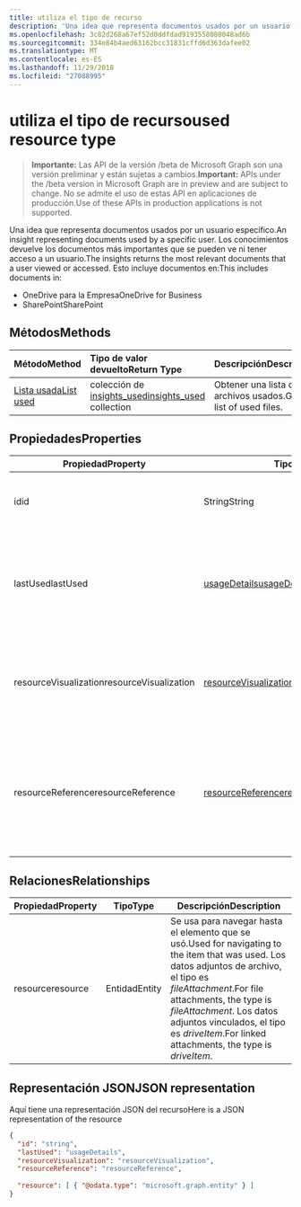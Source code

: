 ```yaml
---
title: utiliza el tipo de recurso
description: 'Una idea que representa documentos usados por un usuario específico. Los conocimientos devuelve los documentos más importantes que se pueden ve ni tener acceso a un usuario. Esto incluye documentos en:'
ms.openlocfilehash: 3c82d268a67ef52d0ddfdad9193558080048ad6b
ms.sourcegitcommit: 334e84b4aed63162bcc31831cffd6d363dafee02
ms.translationtype: MT
ms.contentlocale: es-ES
ms.lasthandoff: 11/29/2018
ms.locfileid: "27088995"
---
```

# <a name="used-resource-type"></a><span data-ttu-id="423d9-105">utiliza el tipo de recurso</span><span class="sxs-lookup"><span data-stu-id="423d9-105">used resource type</span></span>

> <span data-ttu-id="423d9-106">**Importante:** Las API de la versión /beta de Microsoft Graph son una versión preliminar y están sujetas a cambios.</span><span class="sxs-lookup"><span data-stu-id="423d9-106">**Important:** APIs under the /beta version in Microsoft Graph are in preview and are subject to change.</span></span> <span data-ttu-id="423d9-107">No se admite el uso de estas API en aplicaciones de producción.</span><span class="sxs-lookup"><span data-stu-id="423d9-107">Use of these APIs in production applications is not supported.</span></span>

<span data-ttu-id="423d9-108">Una idea que representa documentos usados por un usuario específico.</span><span class="sxs-lookup"><span data-stu-id="423d9-108">An insight representing documents used by a specific user.</span></span> <span data-ttu-id="423d9-109">Los conocimientos devuelve los documentos más importantes que se pueden ve ni tener acceso a un usuario.</span><span class="sxs-lookup"><span data-stu-id="423d9-109">The insights returns the most relevant documents that a user viewed or accessed.</span></span> <span data-ttu-id="423d9-110">Esto incluye documentos en:</span><span class="sxs-lookup"><span data-stu-id="423d9-110">This includes documents in:</span></span>

- <span data-ttu-id="423d9-111">OneDrive para la Empresa</span><span class="sxs-lookup"><span data-stu-id="423d9-111">OneDrive for Business</span></span>
- <span data-ttu-id="423d9-112">SharePoint</span><span class="sxs-lookup"><span data-stu-id="423d9-112">SharePoint</span></span>

## <a name="methods"></a><span data-ttu-id="423d9-113">Métodos</span><span class="sxs-lookup"><span data-stu-id="423d9-113">Methods</span></span>

| <span data-ttu-id="423d9-114">Método</span><span class="sxs-lookup"><span data-stu-id="423d9-114">Method</span></span>       | <span data-ttu-id="423d9-115">Tipo de valor devuelto</span><span class="sxs-lookup"><span data-stu-id="423d9-115">Return Type</span></span>  |<span data-ttu-id="423d9-116">Descripción</span><span class="sxs-lookup"><span data-stu-id="423d9-116">Description</span></span>|
|:---------------|:--------|:----------|
|[<span data-ttu-id="423d9-117">Lista usada</span><span class="sxs-lookup"><span data-stu-id="423d9-117">List used</span></span>](../api/insights-list-used.md) |<span data-ttu-id="423d9-118">colección de [insights_used](insights-used.md)</span><span class="sxs-lookup"><span data-stu-id="423d9-118">[insights_used](insights-used.md) collection</span></span>| <span data-ttu-id="423d9-119">Obtener una lista de archivos usados.</span><span class="sxs-lookup"><span data-stu-id="423d9-119">Get a list of used files.</span></span>|

## <a name="properties"></a><span data-ttu-id="423d9-120">Propiedades</span><span class="sxs-lookup"><span data-stu-id="423d9-120">Properties</span></span>

| <span data-ttu-id="423d9-121">Propiedad</span><span class="sxs-lookup"><span data-stu-id="423d9-121">Property</span></span>              | <span data-ttu-id="423d9-122">Tipo</span><span class="sxs-lookup"><span data-stu-id="423d9-122">Type</span></span>                      | <span data-ttu-id="423d9-123">Descripción</span><span class="sxs-lookup"><span data-stu-id="423d9-123">Description</span></span>  |
| -------------         |---------------            | -------------|
| <span data-ttu-id="423d9-124">id</span><span class="sxs-lookup"><span data-stu-id="423d9-124">id</span></span>                    | <span data-ttu-id="423d9-125">String</span><span class="sxs-lookup"><span data-stu-id="423d9-125">String</span></span>                    | <span data-ttu-id="423d9-126">Identificador único de la relación.</span><span class="sxs-lookup"><span data-stu-id="423d9-126">Unique identifier of the relationship.</span></span> <span data-ttu-id="423d9-127">Solo lectura.</span><span class="sxs-lookup"><span data-stu-id="423d9-127">Read only.</span></span>        |
| <span data-ttu-id="423d9-128">lastUsed</span><span class="sxs-lookup"><span data-stu-id="423d9-128">lastUsed</span></span>              | [<span data-ttu-id="423d9-129">usageDetails</span><span class="sxs-lookup"><span data-stu-id="423d9-129">usageDetails</span></span>](insights-usagedetails.md)              | <span data-ttu-id="423d9-130">Obtener información acerca de cuándo por última vez el elemento de ve y modifica el usuario.</span><span class="sxs-lookup"><span data-stu-id="423d9-130">Information about when the item was last viewed and modified by the user.</span></span> <span data-ttu-id="423d9-131">Solo lectura.</span><span class="sxs-lookup"><span data-stu-id="423d9-131">Read only.</span></span>     |
| <span data-ttu-id="423d9-132">resourceVisualization</span><span class="sxs-lookup"><span data-stu-id="423d9-132">resourceVisualization</span></span> | [<span data-ttu-id="423d9-133">resourceVisualization</span><span class="sxs-lookup"><span data-stu-id="423d9-133">resourceVisualization</span></span>](insights-resourcevisualization.md)                | <span data-ttu-id="423d9-134">Propiedades que puede usar para visualizar el documento en su experiencia.</span><span class="sxs-lookup"><span data-stu-id="423d9-134">Properties that you can use to visualize the document in your experience.</span></span> <span data-ttu-id="423d9-135">Solo lectura</span><span class="sxs-lookup"><span data-stu-id="423d9-135">Read-only</span></span>      |
| <span data-ttu-id="423d9-136">resourceReference</span><span class="sxs-lookup"><span data-stu-id="423d9-136">resourceReference</span></span>     | [<span data-ttu-id="423d9-137">resourceReference</span><span class="sxs-lookup"><span data-stu-id="423d9-137">resourceReference</span></span>](insights-resourcereference.md)                      | <span data-ttu-id="423d9-138">Propiedades de la referencia del documento usado, por ejemplo, la dirección url y el tipo de documento.</span><span class="sxs-lookup"><span data-stu-id="423d9-138">Reference properties of the used document, such as the url and type of the document.</span></span> <span data-ttu-id="423d9-139">Solo lectura</span><span class="sxs-lookup"><span data-stu-id="423d9-139">Read-only</span></span>     |

## <a name="relationships"></a><span data-ttu-id="423d9-140">Relaciones</span><span class="sxs-lookup"><span data-stu-id="423d9-140">Relationships</span></span>

| <span data-ttu-id="423d9-141">Propiedad</span><span class="sxs-lookup"><span data-stu-id="423d9-141">Property</span></span>      | <span data-ttu-id="423d9-142">Tipo</span><span class="sxs-lookup"><span data-stu-id="423d9-142">Type</span></span>          | <span data-ttu-id="423d9-143">Descripción</span><span class="sxs-lookup"><span data-stu-id="423d9-143">Description</span></span>  |
| ------------- |---------------| -------------|
| <span data-ttu-id="423d9-144">resource</span><span class="sxs-lookup"><span data-stu-id="423d9-144">resource</span></span>      | <span data-ttu-id="423d9-145">Entidad</span><span class="sxs-lookup"><span data-stu-id="423d9-145">Entity</span></span>        | <span data-ttu-id="423d9-146">Se usa para navegar hasta el elemento que se usó.</span><span class="sxs-lookup"><span data-stu-id="423d9-146">Used for navigating to the item that was used.</span></span> <span data-ttu-id="423d9-147">Los datos adjuntos de archivo, el tipo es *fileAttachment*.</span><span class="sxs-lookup"><span data-stu-id="423d9-147">For file attachments, the type is *fileAttachment*.</span></span> <span data-ttu-id="423d9-148">Los datos adjuntos vinculados, el tipo es *driveItem*.</span><span class="sxs-lookup"><span data-stu-id="423d9-148">For linked attachments, the type is *driveItem*.</span></span> |

## <a name="json-representation"></a><span data-ttu-id="423d9-149">Representación JSON</span><span class="sxs-lookup"><span data-stu-id="423d9-149">JSON representation</span></span>
<span data-ttu-id="423d9-150">Aquí tiene una representación JSON del recurso</span><span class="sxs-lookup"><span data-stu-id="423d9-150">Here is a JSON representation of the resource</span></span>

```json
{
  "id": "string",
  "lastUsed": "usageDetails",
  "resourceVisualization": "resourceVisualization",
  "resourceReference": "resourceReference",
  
  "resource": [ { "@odata.type": "microsoft.graph.entity" } ]
}
```